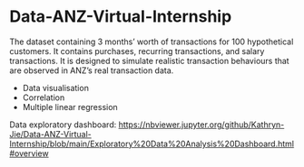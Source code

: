 # Data-ANZ-Virtual-Internship

The dataset containing 3 months’ worth of transactions for 100 hypothetical customers. It contains purchases, recurring transactions, and salary transactions. It is designed to simulate realistic transaction behaviours that are observed in ANZ’s real transaction data.

- Data visualisation
- Correlation
- Multiple linear regression

Data exploratory dashboard: https://nbviewer.jupyter.org/github/Kathryn-Jie/Data-ANZ-Virtual-Internship/blob/main/Exploratory%20Data%20Analysis%20Dashboard.html#overview
